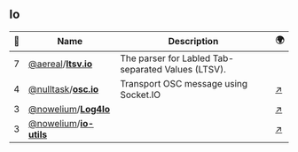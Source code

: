 ## Io 

|:star2: | Name | Description | 🌍|
|---|---|---|---|
|7|[@aereal](https://github.com/aereal)/[**ltsv.io**](https://github.com/aereal/ltsv.io)|The parser for Labled Tab-separated Values (LTSV).||
|4|[@nulltask](https://github.com/nulltask)/[**osc.io**](https://github.com/nulltask/osc.io)|Transport OSC message using Socket.IO|[:arrow_upper_right:](http://uniba.jp/osc.io)|
|3|[@nowelium](https://github.com/nowelium)/[**Log4Io**](https://github.com/nowelium/Log4Io)||[:arrow_upper_right:](http://svn.coderepos.org/share/lang/io/Log4Io/)|
|3|[@nowelium](https://github.com/nowelium)/[**io-utils**](https://github.com/nowelium/io-utils)||[:arrow_upper_right:](http://blog.xole.net/)|


